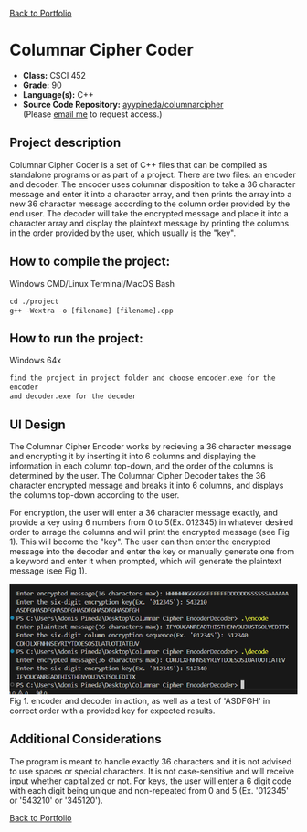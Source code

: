 [Back to Portfolio](./)

Columnar Cipher Coder
===============

-   **Class:** CSCI 452
-   **Grade:** 90
-   **Language(s):** C++
-   **Source Code Repository:** [ayypineda/columnarcipher](https://github.com/ayypineda/columnarcipher)  
    (Please [email me](mailto:apineda@csustudent.net?subject=GitHub%20Access) to request access.)

## Project description

Columnar Cipher Coder is a set of C++ files that can be compiled as standalone programs or as part of a project. There are two files: an encoder and decoder.
The encoder uses columnar disposition to take a 36 character message and enter it into a character array, 
and then prints the array into a new 36 character message according to the column order provided by 
the end user. The decoder will take the encrypted message and place it into a character array and
display the plaintext message by printing the columns in the order provided by the user, which
usually is the "key".

## How to compile the project:

Windows CMD/Linux Terminal/MacOS Bash
```
cd ./project
g++ -Wextra -o [filename] [filename].cpp
```

## How to run the project:
Windows 64x
```
find the project in project folder and choose encoder.exe for the encoder
and decoder.exe for the decoder
```

## UI Design

The Columnar Cipher Encoder works by recieving a 36 character message and encrypting it by inserting it into 6 columns 
and displaying the information in each column top-down, and the order of the columns is determined by the user.
The Columnar Cipher Decoder takes the 36 character encrypted message and breaks it into 6 columns, and displays the columns top-down according to the user. 

For encryption, the user will enter a 36 character message exactly, and provide a key using 6 numbers from 0 to 5(Ex. 012345) in whatever desired order to arrage the columns and will print the encrypted message (see Fig 1). This will become the "key". The user can then enter the encrypted message into the decoder and enter the key or manually generate one from a keyword and enter it when prompted, which will generate the plaintext message (see Fig 1). 

![screenshot](images/columnar_cipher_ss.png)  
Fig 1. encoder and decoder in action, as well as a test of 'ASDFGH' in correct order 
with a provided key for expected results.

## Additional Considerations

The program is meant to handle exactly 36 characters and it is not advised to use spaces or special characters. It is not case-sensitive
and will receive input whether capitalized or not. For keys, the user will enter a 6 digit code with each digit being unique and non-repeated
from 0 and 5 (Ex. '012345' or '543210' or '345120'). 

[Back to Portfolio](./)
